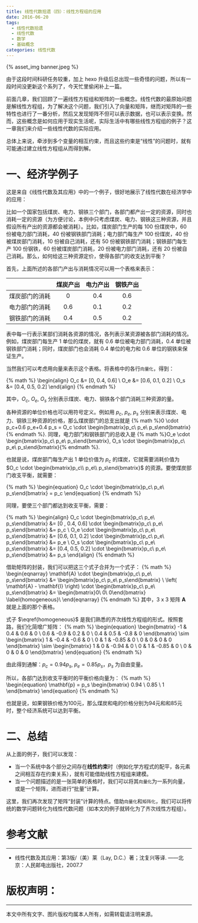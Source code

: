 ```yaml
---
title: 线性代数拾遗（四）：线性方程组的应用
date: 2016-06-20
tags:
  - 线性代数拾遗
  - 线性代数
  - 数学
  - 基础概念
categories: 线性代数
---
```


{% asset_img banner.jpeg %}

由于这段时间科研任务较重，加上 hexo 升级后总出现一些奇怪的问题，所以有一段时间没更新这个系列了，今天忙里偷闲补上一篇。

前面几章，我们回顾了一遍线性方程组和矩阵的一些概念。线性代数的最原始问题是解线性方程组，为了解决这个问题，我们引入了向量和矩阵，继而对矩阵的一些特性也进行了一番分析，然后又发现矩阵不但可以表示数据，也可以表示变换。然而，这些概念是如何应用于现实生活呢，实际生活中有哪些线性方程组的例子？这一章我们来介绍一些线性代数的实际应用。

总体上来说，牵涉到多个变量的相互约束，而且这些约束是“线性”的问题时，就有可能通过建立线性方程组从而得到解。

# 一、经济学例子
这是来自《线性代数及其应用》中的一个例子，很好地展示了线性代数在经济学中的应用：

比如一个国家包括煤炭、电力、钢铁三个部门，各部门都产出一定的资源，同时也消耗一定的资源（为方便讨论，本例中只考虑煤炭、电力、钢铁这三种资源，并且假设所有产出的资源都会被消耗）。比如，煤炭部门生产的每 100 份煤炭中，60 份被电力部门消耗，40 份被钢铁部门消耗；电力部门每生产 100 份煤炭，40 份被煤炭部门消耗，10 份被自己消耗，还有 50 份被钢铁部门消耗；钢铁部门每生产 100 份钢铁，60 份被煤炭部门消耗，20 份被电力部门消耗，还有 20 份被自己消耗。那么，如何给这三种资源定价，使得各部门的收支达到平衡？

<!-- more -->

首先，上面所述的各部门产出与消耗情况可以用一个表格来表示：

|            | 煤炭产出|电力产出|钢铁产出|
|-----------:|:------:|:-----:|:-----:|
|煤炭部门的消耗| 0      | 0.4   |0.6    |
|电力部门的消耗|0.6     | 0.1   |0.2    |
|钢铁部门的消耗|0.4     | 0.5   |0.2    |

表中每一行表示某部们消耗各资源的情况，各列表示某资源被各部门消耗的情况。例如，煤炭部门每生产 1 单位的煤炭，就有 0.6 单位被电力部门消耗，0.4 单位被钢铁部门消耗；同时，煤炭部门也会消耗 0.4 单位的电力和 0.6 单位的钢铁来保证生产。

当然我们可以考虑用向量来表示这个表格。将表格中的各行`向量化`，得到：

{% math %}
\begin{align}
O_c &= [0, 0.4, 0.6] \\
O_e &= [0.6, 0.1, 0.2] \\
O_s &= [0.4, 0.5, 0.2]
\end{align}
{% endmath %}

其中，$O_c$, $O_e$, $O_s$ 分别表示煤炭、电力、钢铁各个部门消耗三种资源的量。

各种资源的单位价格也可以用符号定义。例如用 $p_c$, $p_e$, $p_s$ 分别来表示煤炭、电力、钢铁三种资源的价格，那么煤炭部门的总支出就是 {% math %}0 \cdot p_c+0.6 p_e+0.4 p_s = O_c \cdot \begin{bmatrix}p_c\\ p_e\\ p_s\end{bmatrix}{% endmath %}. 同理，电力部门和钢铁部门的总收入是 {% math %}O_e \cdot \begin{bmatrix}p_c\\ p_e\\ p_s\end{bmatrix}, O_s \cdot \begin{bmatrix}p_c\\ p_e\\ p_s\end{bmatrix}{% endmath %}. 

也就是说，煤炭部门每生产出 1 单位价值为 $p_c$ 的煤炭，它就需要消耗价值为 $O_c \cdot \begin{bmatrix}p_c\\ p_e\\ p_s\end{bmatrix}$ 的资源。要使煤炭部门收支平衡，就需要：

{% math %}
\begin{equation}
O_c \cdot \begin{bmatrix}p_c\\ p_e\\ p_s\end{bmatrix} = p_c
\end{equation}
{% endmath %}

同理，要使三个部门都达到收支平衡，需要：

{% math %}
\begin{align}
O_c \cdot \begin{bmatrix}p_c\\ p_e\\ p_s\end{bmatrix} &= [0  , 0.4, 0.6] \cdot \begin{bmatrix}p_c\\ p_e\\ p_s\end{bmatrix} &= p_c \\
O_e \cdot \begin{bmatrix}p_c\\ p_e\\ p_s\end{bmatrix} &= [0.6, 0.1, 0.2] \cdot \begin{bmatrix}p_c\\ p_e\\ p_s\end{bmatrix} &= p_e \\
O_s \cdot \begin{bmatrix}p_c\\ p_e\\ p_s\end{bmatrix} &= [0.4, 0.5, 0.2] \cdot \begin{bmatrix}p_c\\ p_e\\ p_s\end{bmatrix} &= p_s
\end{align}
{% endmath %}

借助矩阵的封装，我们可以把这三个式子合并为一个式子：
{% math %}
\begin{eqnarray}
\mathbf{A} \cdot \begin{bmatrix}p_c\\ p_e\\ p_s\end{bmatrix} &= \begin{bmatrix}p_c\\ p_e\\ p_s\end{bmatrix} \\
\left( \mathbf{A} - \mathbf{I} \right) \cdot \begin{bmatrix}p_c\\ p_e\\ p_s\end{bmatrix} &= \begin{bmatrix}0\\ 0\\ 0\end{bmatrix} \label{homogeneous}\\
\end{eqnarray}
{% endmath %}
其中，3 x 3 矩阵 $\mathbf{A}$ 就是上面的那个表格。

式子 $\eqref{homogeneous}$ 是我们熟悉的齐次线性方程组的形式。按照套路，我们化简增广矩阵：
{% math %}
\begin{equation}
\begin{bmatrix}
-1 & 0.4 & 0.6 & 0 \\
0.6 & -0.9 & 0.2 & 0 \\
0.4 & 0.5 & -0.8 & 0
\end{bmatrix}
\sim
\begin{bmatrix}
1 & -0.4 & -0.6 & 0 \\
0 & 1 & -0.85 & 0 \\
0 & 0 & 0 & 0
\end{bmatrix}
\sim
\begin{bmatrix}
1 & 0 & -0.94 & 0 \\
0 & 1 & -0.85 & 0 \\
0 & 0 & 0 & 0
\end{bmatrix}
\end{equation}
{% endmath %}

由此得到通解：$p_c = 0.94 p_s$, $p_e = 0.85 p_s$，$p_s$ 为自由变量。

所以，各部门达到收支平衡时的平衡价格向量为：
{% math %}
\begin{equation}
\mathbf{p} = p_s
\begin{bmatrix}
0.94 \\
0.85 \\
1
\end{bmatrix}
\end{equation}
{% endmath %}

也就是说，如果钢铁价格为100元，那么煤炭和电的价格分别为94元和和85元时，整个经济系统可以达到平衡。

# 二、总结
从上面的例子，我们可以发现：

- 当一个系统中各个部分之间存在**线性约束**时（例如化学方程式的配平，各元素之间相互存在约束关系），就有可能借助线性方程组来建模。
- 当一个问题描述的是一张简单的表格时，我们可以将其`向量化`为一系列向量，或是一个矩阵，进而进行“批量”计算。

这里，我们再次发现了矩阵“封装”计算的特点。借助`向量化`和`矩阵化`，我们可以将传统的数学问题转化为线性代数问题（如本文的例子就转化为了齐次线性方程组）。

# 参考文献
---
- 线性代数及其应用：第3版/（美）莱（Lay, D.C.）著；沈复兴等译. ——北京：人民邮电出版社，2007.7

# 版权声明：
---
本文中所有文字、图片版权均属本人所有，如需转载请注明来源。
